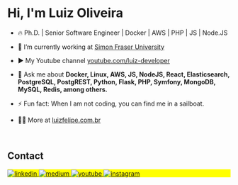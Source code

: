 <h1 align="left">Hi, I'm Luiz Oliveira</h1>

- 🔥 Ph.D. | Senior Software Engineer | Docker | AWS | PHP | JS | Node.JS

- 🔭 I’m currently working at [Simon Fraser University](https://www.sfu.ca/)

- ▶️ My Youtube channel [youtube.com/luiz-developer](https://www.youtube.com/@luiz-developer)

- 💬 Ask me about **Docker, Linux, AWS, JS, NodeJS, React, Elasticsearch, PostgreSQL, PostgREST, Python, Flask, PHP, Symfony, MongoDB, MySQL, Redis, among others.**

- ⚡ Fun fact: When I am not coding, you can find me in a sailboat.

- 👨‍💻 More at [luizfelipe.com.br](https://luizfelipe.com.br/)

<br>

## Contact

<p align="left" style="background:yellow">
<a href="https://www.linkedin.com/in/luizsoliveira/" target="_blank">
  <img align="center" src="https://img.shields.io/badge/-luizsoliveira-05122A?style=flat&logo=linkedin" alt="linkedin"/>
</a>
<a href="https://medium.com/@luizfelipe-dev" target="_blank">
  <img align="center" src="https://img.shields.io/badge/-luizfelipedev-05122A?style=flat&logo=medium" alt="medium"/>
</a>
<a href="https://youtube.com/luiz-developer" target="_blank">
 <img align="center" src="https://img.shields.io/badge/-luizdeveloper-05122A?style=flat&logo=youtube" alt="youtube"/>
</a>
<a href="https://instagram.com/luizsoliveira" target="_blank">
 <img align="center" src="https://img.shields.io/badge/-luizsoliveira-05122A?style=flat&logo=instagram" alt="instagram"/>
</a>
</p>

<!--
**luizsoliveira/luizsoliveira** is a ✨ _special_ ✨ repository because its `README.md` (this file) appears on your GitHub profile.

Here are some ideas to get you started:

- 🔭 I’m currently working on ...
- 🌱 I’m currently learning ...
- 👯 I’m looking to collaborate on ...
- 🤔 I’m looking for help with ...
- 💬 Ask me about ...
- 📫 How to reach me: ...
- 😄 Pronouns: ...
- ⚡ Fun fact: ...
-->
